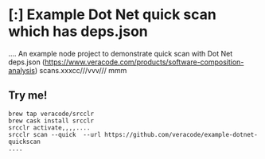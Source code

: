 
# [:] Example Dot Net quick scan which has deps.json
....
An example node project to demonstrate quick scan with Dot Net deps.json (https://www.veracode.com/products/software-composition-analysis) scans.xxxcc///vvv///
mmm
## Try me!

```
brew tap veracode/srcclr
brew cask install srcclr
srcclr activate,,,,....
srcclr scan --quick  --url https://github.com/veracode/example-dotnet-quickscan
....
